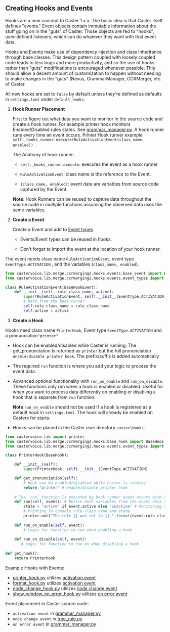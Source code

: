 ## Creating Hooks and Events

Hooks are a new concept to Caster 1.x.x. The basic idea is that Caster itself defines "events." Event objects contain immutable information about the stuff going on in the "guts" of Caster. Those objects are fed to "hooks", user-defined listeners, which can do whatever they want with that event data.  

Hooks and Events make use of dependency injection and class inheritance through base classes. This design pattern coupled with loosely coupled code leads to less bugs and more productivity, and so the use of hooks rather than "guts" modifications is encouraged whenever possible. This should allow a decent amount of customization to happen without needing to make changes in the "guts" (Nexus, GrammarManager, CCRMerger, etc. of Caster. 

All new hooks are set to `false` by default unless they're defined as defaults in  `settings.toml`  under `default_hooks`. 

1. **Hook Runner Placement** 

   First to figure out what data you want to monitor In the source code and create a hook runner. For example printer hook monitors Enabled/Disabled rules states. See [grammar_manager.py](https://github.com/dictation-toolbox/Caster/blob/3ff4f7d7c9c01fec2059ffa5c4ca708fdb7d09ad/castervoice/lib/ctrl/mgr/grammar_manager.py#L151). A hook runner runs every time an event occurs. Printer Hook runner example `self._hooks_runner.execute(RuleActivationEvent(class_name, enabled))` .

   The Anatomy of hook runner:

   - `self._hooks_runner.execute`: executes the event as a hook runner

   - `RuleActivationEvent`: class name is the reference to the Event.

   - `(class_name, enabled)`: event data are variables from source code captured by the Event. 

    **Note**: Hook Runners can be reused to capture data throughout the source code in multiple functions assuming the observed data uses the same variables.

2. **Create a Event** 

   Create a Event and add to [Event types](https://github.com/dictation-toolbox/Caster/blob/master/castervoice/lib/merge/ccrmerging2/hooks/events/event_types.py). 

   - Events/Event types can be reused in hooks.

   - Don't forget to import the event at the location of your hook runner.

The event needs class name `RuleActivationEvent`,  event type `EventType.ACTIVATION` , and the variables (`class_name, enabled`). 

``` Python
from castervoice.lib.merge.ccrmerging2.hooks.events.base_event import BaseHookEvent
from castervoice.lib.merge.ccrmerging2.hooks.events.event_types import EventType

class RuleActivationEvent(BaseHookEvent):
    def __init__(self, rule_class_name, active):
        super(RuleActivationEvent, self).__init__(EventType.ACTIVATION)
        # Data from the hook runner
        self.rule_class_name = rule_class_name 
        self.active = active 
```

3.  **Create a Hook**.

   Hooks need class name `PrinterHook`, Event type `EventType.ACTIVATION` and a pronunciation`"printer"` 

   - Hook can be enabled/disabled while Caster is running. The get_pronunciation Is returned as `printer` but the full pronunciation `enable/disable printer hook`.  The prefix/suffix is added automatically

   - The required `run` function is where you add your logic to process the event data.

   - Advanced *optional* functionality with  `run_on_enable` and `run_on_disable`. These functions only run when a hook is enabled or disabled. Useful for when you want to process data differently on enabling or disabling a hook that is separate from  `run` function.

      **Note** `run_on_enable` should not be used If a hook is registered as a default hook in `settings.toml`.  The hook will already be enabled on Casters for starts.

   - Hooks can be placed in the Caster user directory `caster\hooks`.

```python
from castervoice.lib import printer
from castervoice.lib.merge.ccrmerging2.hooks.base_hook import BaseHook
from castervoice.lib.merge.ccrmerging2.hooks.events.event_types import EventType

class PrinterHook(BaseHook):

    def __init__(self):
        super(PrinterHook, self).__init__(EventType.ACTIVATION)

    def get_pronunciation(self):
        # Hook can be enabled/disabled while Castor is running
        return "printer" # enable/disable printer hook    
    
    # The `run` function Is executed by hook runner event occurs with new data.
    def run(self, event): # Notice both variables from the event data are stored in `event`
        state = "active" if event.active else "inactive" # Monitoring state
        # Printing To console rule class name and state
        printer.out("The rule {} was set to {}.".format(event.rule_class_name, state))
	
    def run_on_enable(self, event):
        # Logic for function to run when enabling a hook
        
    def run_on_disable(self, event):
       # Logic for function to run on when disabling a hook
        
def get_hook():
    return PrinterHook
```

Example Hooks with Events:

- [printer_hook.py](https://github.com/dictation-toolbox/Caster/blob/master/castervoice/lib/merge/ccrmerging2/hooks/examples/printer_hook.py) utilizes [activation event](https://github.com/dictation-toolbox/Caster/blob/master/castervoice/lib/merge/ccrmerging2/hooks/events/activation_event.py)
- [format_hook.py](https://github.com/dictation-toolbox/Caster/blob/master/castervoice/lib/merge/ccrmerging2/hooks/standard_hooks/format_hook.py) utilizes  [activation event](https://github.com/dictation-toolbox/Caster/blob/master/castervoice/lib/merge/ccrmerging2/hooks/events/activation_event.py)
- [node_change_hook.py](https://github.com/dictation-toolbox/Caster/blob/master/castervoice/lib/merge/ccrmerging2/hooks/events/node_change_event.py) utilizes [node change event](https://github.com/dictation-toolbox/Caster/blob/master/castervoice/lib/merge/ccrmerging2/hooks/events/node_change_event.py)
- [show_window_on_error_hook.py](https://github.com/dictation-toolbox/Caster/blob/49b2e676fe98eca671c1184423dd656c347d281b/castervoice/lib/ctrl/mgr/grammar_manager.py#L302) utilizes [on error event](https://github.com/dictation-toolbox/Caster/blob/master/castervoice/lib/merge/ccrmerging2/hooks/events/on_error_event.py)

Event placement in Caster source code:

-  `activation event` in [grammar_manager.py](https://github.com/dictation-toolbox/Caster/blob/3ff4f7d7c9c01fec2059ffa5c4ca708fdb7d09ad/castervoice/lib/ctrl/mgr/grammar_manager.py#L151)
-  `node change event` in [tree_rule.py](https://github.com/dictation-toolbox/Caster/blob/3ff4f7d7c9c01fec2059ffa5c4ca708fdb7d09ad/castervoice/lib/merge/selfmod/tree_rule/tree_rule.py#L57)
-  `on error event` in [grammar_manager.py](https://github.com/dictation-toolbox/Caster/blob/49b2e676fe98eca671c1184423dd656c347d281b/castervoice/lib/ctrl/mgr/grammar_manager.py#L302)





